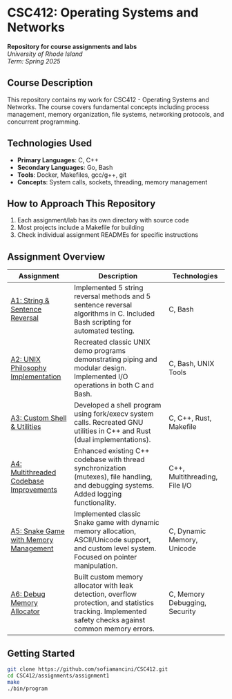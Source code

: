 # CSC412: Operating Systems and Networks

**Repository for course assignments and labs**  
*University of Rhode Island*  
*Term: Spring 2025*

## Course Description
This repository contains my work for CSC412 - Operating Systems and Networks. The course covers fundamental concepts including process management, memory organization, file systems, networking protocols, and concurrent programming.

## Technologies Used
- **Primary Languages**: C, C++
- **Secondary Languages**: Go, Bash
- **Tools**: Docker, Makefiles, gcc/g++, git
- **Concepts**: System calls, sockets, threading, memory management


## How to Approach This Repository
1. Each assignment/lab has its own directory with source code
2. Most projects include a Makefile for building
3. Check individual assignment READMEs for specific instructions

## Assignment Overview

| Assignment | Description | Technologies |
|------------|-------------|--------------|
| [A1: String & Sentence Reversal](/CSC412/assignments/A1) | Implemented 5 string reversal methods and 5 sentence reversal algorithms in C. Included Bash scripting for automated testing. | C, Bash |
| [A2: UNIX Philosophy Implementation](/assignments/A2) | Recreated classic UNIX demo programs demonstrating piping and modular design. Implemented I/O operations in both C and Bash. | C, Bash, UNIX Tools |
| [A3: Custom Shell & Utilities](/assignments/A3) | Developed a shell program using fork/execv system calls. Recreated GNU utilities in C++ and Rust (dual implementations). | C, C++, Rust, Makefile |
| [A4: Multithreaded Codebase Improvements](/assignments/A4) | Enhanced existing C++ codebase with thread synchronization (mutexes), file handling, and debugging systems. Added logging functionality. | C++, Multithreading, File I/O |
| [A5: Snake Game with Memory Management](/assignments/A5) | Implemented classic Snake game with dynamic memory allocation, ASCII/Unicode support, and custom level system. Focused on pointer manipulation. | C, Dynamic Memory, Unicode |
| [A6: Debug Memory Allocator](/assignments/A6) | Built custom memory allocator with leak detection, overflow protection, and statistics tracking. Implemented safety checks against common memory errors. | C, Memory Debugging, Security |




## Getting Started
```bash
git clone https://github.com/sofiamancini/CSC412.git
cd CSC412/assignments/assignment1
make
./bin/program

